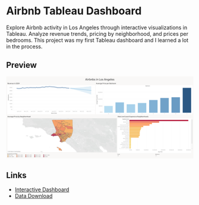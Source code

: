# Airbnb Tableau Dashboard
Explore Airbnb activity in Los Angeles through interactive visualizations in Tableau. Analyze revenue trends, pricing by neighborhood, and prices per bedrooms. This project was my first Tableau dashboard and I learned a lot in the process.

## Preview
<img src="./dashboard/Airbnbs in Los Angeles.png" alt="Alt text" width="1080"/>

## Links
- [Interactive Dashboard](https://public.tableau.com/app/profile/sam.smith3764/viz/AirbnbsinLosAngeles/AirbnbsinLosAngeles)
- [Data Download](http://insideairbnb.com/get-the-data/)
